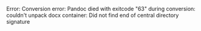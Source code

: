 Error: Conversion error: Pandoc died with exitcode "63" during conversion: couldn't unpack docx container: Did not find end of central directory signature
